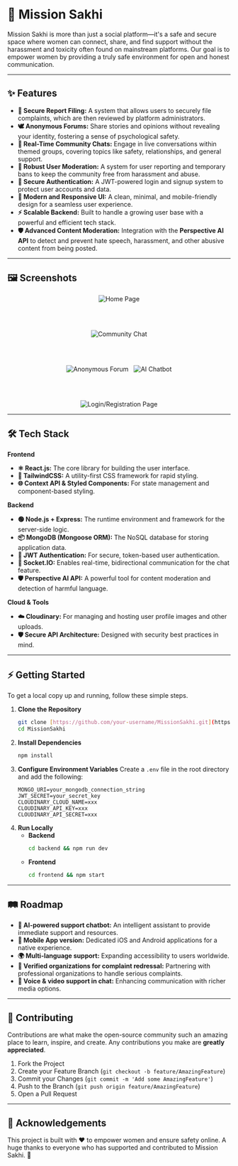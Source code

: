 # 🌸 Mission Sakhi

Mission Sakhi is more than just a social platform—it's a safe and secure space where women can connect, share, and find support without the harassment and toxicity often found on mainstream platforms. Our goal is to empower women by providing a truly safe environment for open and honest communication.

---

## ✨ Features

* **📝 Secure Report Filing:** A system that allows users to securely file complaints, which are then reviewed by platform administrators.
* **🕊 Anonymous Forums:** Share stories and opinions without revealing your identity, fostering a sense of psychological safety.
* **💬 Real-Time Community Chats:** Engage in live conversations within themed groups, covering topics like safety, relationships, and general support.
* **🚫 Robust User Moderation:** A system for user reporting and temporary bans to keep the community free from harassment and abuse.
* **🔐 Secure Authentication:** A JWT-powered login and signup system to protect user accounts and data.
* **🎨 Modern and Responsive UI:** A clean, minimal, and mobile-friendly design for a seamless user experience.
* **⚡ Scalable Backend:** Built to handle a growing user base with a powerful and efficient tech stack.
* **🛡 Advanced Content Moderation:** Integration with the **Perspective AI API** to detect and prevent hate speech, harassment, and other abusive content from being posted.

---

## 🖼️ Screenshots

<div align="center">

  <img src="./Images/Capture.PNG?raw=true" alt="Home Page">

  <br><br>

  <img src="./Images/Capture-2.PNG" alt="Community Chat">

  <br><br>

  <img src="./Images/Capture-3.PNG" alt="Anonymous Forum">&nbsp;&nbsp;
  <img src="./Images/Capture-4.PNG" alt="AI Chatbot">

  <br><br>

  <img src="./Images/Capture-5.PNG" alt="Login/Registration Page">

</div>

---

## 🛠️ Tech Stack

**Frontend**
* **⚛️ React.js:** The core library for building the user interface.
* **🎨 TailwindCSS:** A utility-first CSS framework for rapid styling.
* **🌐 Context API & Styled Components:** For state management and component-based styling.

**Backend**
* **🟢 Node.js + Express:** The runtime environment and framework for the server-side logic.
* **📦 MongoDB (Mongoose ORM):** The NoSQL database for storing application data.
* **🔐 JWT Authentication:** For secure, token-based user authentication.
* **💬 Socket.IO:** Enables real-time, bidirectional communication for the chat feature.
* **🛡 Perspective AI API:** A powerful tool for content moderation and detection of harmful language.

**Cloud & Tools**
* **☁️ Cloudinary:** For managing and hosting user profile images and other uploads.
* **🛡️ Secure API Architecture:** Designed with security best practices in mind.

---

## ⚡ Getting Started

To get a local copy up and running, follow these simple steps.

1.  **Clone the Repository**
    ```bash
    git clone [https://github.com/your-username/MissionSakhi.git](https://github.com/your-username/MissionSakhi.git)
    cd MissionSakhi
    ```
2.  **Install Dependencies**
    ```bash
    npm install
    ```
3.  **Configure Environment Variables**
    Create a `.env` file in the root directory and add the following:
    ```env
    MONGO_URI=your_mongodb_connection_string
    JWT_SECRET=your_secret_key
    CLOUDINARY_CLOUD_NAME=xxx
    CLOUDINARY_API_KEY=xxx
    CLOUDINARY_API_SECRET=xxx
    ```
4.  **Run Locally**
    * **Backend**
        ```bash
        cd backend && npm run dev
        ```
    * **Frontend**
        ```bash
        cd frontend && npm start
        ```

---

## 🛤️ Roadmap

* **🤖 AI-powered support chatbot:** An intelligent assistant to provide immediate support and resources.
* **📱 Mobile App version:** Dedicated iOS and Android applications for a native experience.
* **🌍 Multi-language support:** Expanding accessibility to users worldwide.
* **🏢 Verified organizations for complaint redressal:** Partnering with professional organizations to handle serious complaints.
* **🎥 Voice & video support in chat:** Enhancing communication with richer media options.

---

## 🤝 Contributing

Contributions are what make the open-source community such an amazing place to learn, inspire, and create. Any contributions you make are **greatly appreciated**.

1.  Fork the Project
2.  Create your Feature Branch (`git checkout -b feature/AmazingFeature`)
3.  Commit your Changes (`git commit -m 'Add some AmazingFeature'`)
4.  Push to the Branch (`git push origin feature/AmazingFeature`)
5.  Open a Pull Request

---

## 🙏 Acknowledgements

This project is built with ❤️ to empower women and ensure safety online.
A huge thanks to everyone who has supported and contributed to Mission Sakhi. 🌸

